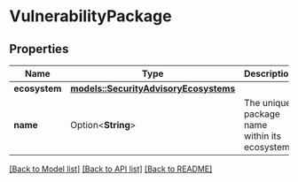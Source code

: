 # VulnerabilityPackage

## Properties

Name | Type | Description | Notes
------------ | ------------- | ------------- | -------------
**ecosystem** | [**models::SecurityAdvisoryEcosystems**](security-advisory-ecosystems.md) |  | 
**name** | Option<**String**> | The unique package name within its ecosystem. | 

[[Back to Model list]](../README.md#documentation-for-models) [[Back to API list]](../README.md#documentation-for-api-endpoints) [[Back to README]](../README.md)


